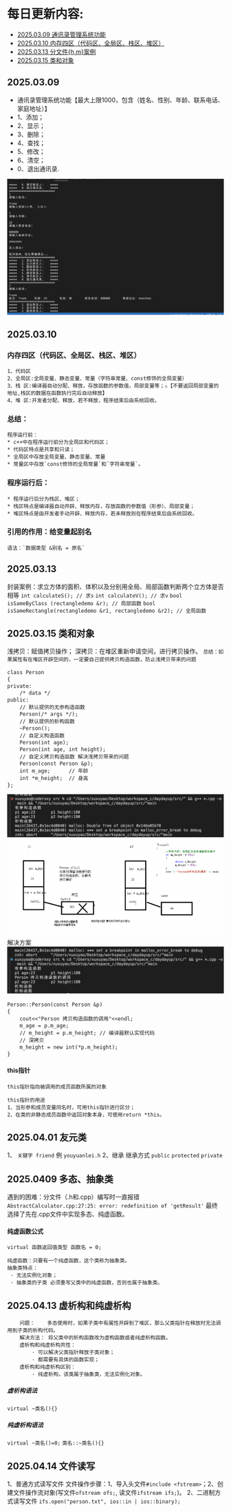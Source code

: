 # 每日更新内容:
* [2025.03.09 通讯录管理系统功能](#2025.03.09)
* [2025.03.10 内存四区（代码区、全局区、栈区、堆区）](#2025.03.10)
* [2025.03.13 分文件{h,m}案例](#2025.03.13)
* [2025.03.15 类和对象](#2025.03.15类和对象)


## 2025.03.09
 * 通讯录管理系统功能【最大上限1000，包含（姓名、性别、年龄、联系电话、家庭地址）】
 * 1、添加；
 * 2、显示；
 * 3、删除；
 * 4、查找；
 * 5、修改；
 * 6、清空；
 * 0、退出通讯录.

![alt text](image.png)

## 2025.03.10
### 内存四区（代码区、全局区、栈区、堆区）
    1、代码区
    2、全局区:全局变量、静态变量、常量（字符串常量、const修饰的全局变量）
    3、栈 区:编译器自动分配、释放，存放函数的参数值，局部变量等；⚠️【不要返回局部变量的地址,栈区的数据在函数执行完后自动释放】
    4、堆 区:开发者分配、释放，若不释放，程序结束后由系统回收。
    
### 总结：
    程序运行前：
    * c++中在程序运行前分为全局区和代码区；
    * 代码区特点是共享和只读；
    * 全局区中存放全局变量、静态变量、常量
    * 常量区中存放`const修饰的全局常量`和`字符串常量`。

### 程序运行后：
    * 程序运行后分为栈区、堆区；
    * 栈区特点是编译器自动开辟、释放内存，存放函数的参数值（形参）、局部变量；
    * 堆区特点是由开发者手动开辟、释放内存，若未释放则在程序结束后由系统回收。

### 引用的作用：给变量起别名
    语法：`数据类型 &别名 = 原名`

## 2025.03.13
封装案例：求立方体的面积、体积以及分别用全局、局部函数判断两个立方体是否相等
`int calculateS(); // 求s`
`int calculateV(); // 求v`
`bool isSameByClass (rectangledemo &r); // 局部函数`
`bool isSameRectangle(rectangledemo &r1, rectangledemo &r2); // 全局函数`

## 2025.03.15 类和对象

浅拷贝：赋值拷贝操作；
深拷贝：在堆区重新申请空间，进行拷贝操作。
`总结：如果属性有在堆区开辟空间的，一定要自己提供拷贝构造函数，防止浅拷贝带来的问题`

```
class Person
{
private:
    /* data */
public:
    // 默认提供的无参构造函数
    Person(/* args */);
    // 默认提供的析构函数
    ~Person();
    // 自定义构造函数
    Person(int age);
    Person(int age, int height);
    // 自定义拷贝构造函数 解决浅拷贝带来的问题
    Person(const Person &p);
    int m_age;      // 年龄
    int *m_height;  // 身高
};
```

![alt text](image-2.png)
![alt text](image-1.png)
解决方案
![alt text](image-3.png)
```
Person::Person(const Person &p)
{
    cout<<"Person 拷贝构造函数的调用"<<endl;
    m_age = p.m_age;
    // m_height = p.m_height; // 编译器默认实现代码
    // 深拷贝
    m_height = new int(*p.m_height);
}
```
#### this指针
`this指针指向被调用的成员函数所属的对象`
```
this指针的用途
1、当形参和成员变量同名时，可用this指针进行区分；
2、在类的非静态成员函数中返回对象本身，可使用return *this。
```

## 2025.04.01 友元类
1、 `关键字 friend` 例 `youyuanlei.h`
2、继承 继承方式 `public` `protected` `private`

## 2025.0409 多态、抽象类
遇到的困难：分文件（.h和.cpp）编写时一直报错
`AbstractCalculator.cpp:27:25: error: redefinition of 'getResult'`
最终选择了先在.cpp文件中实现多态、纯虚函数。

#### 纯虚函数公式
`virtual 函数返回值类型 函数名 = 0;`
```
纯虚函数：只要有一个纯虚函数，这个类称为抽象类。
抽象类特点：
 · 无法实例化对象；
 · 抽象类的子类 必须重写父类中的纯虚函数，否则也属于抽象类。
```
## 2025.04.13 虚析构和纯虚析构
```
    问题：    多态使用时，如果子类中有属性开辟到了堆区，那么父类指针在释放时无法调用到子类的析构代码。
    解决方法： 将父类中的析构函数改为虚构函数或者纯虚析构函数。
    虚析构和纯虚析构共性：
        · 可以解决父类指针释放子类对象；
        · 都需要有具体的函数实现；
    虚析构和纯虚析构区别：
        · 纯虚析构，该类属于抽象类，无法实例化对象。
```
##### 虚析构语法
`virtual ~类名(){}`
##### 纯虚析构语法
`virtual ~类名()=0;`
`类名::~类名(){}`
## 2025.04.14 文件读写
1、普通方式读写文件
文件操作步骤：1、导入头文件`#include <fstream>`；2、创建文件操作流对象(写文件`ofstream ofs;`, 读文件`ifstream ifs;`)。
2、二进制方式读写文件
`ifs.open("person.txt", ios::in | ios::binary);`